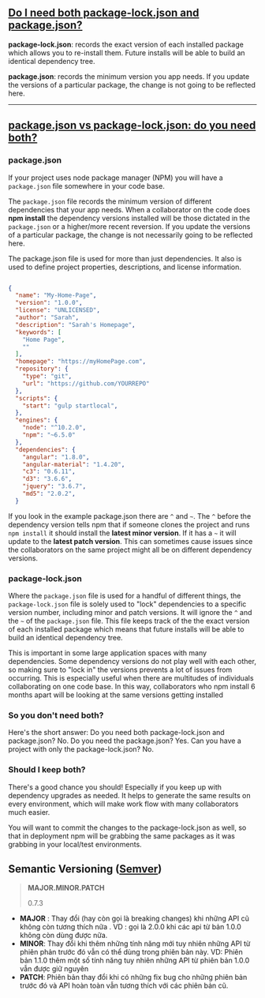 ## [Do I need both package-lock.json and package.json?](https://stackoverflow.com/questions/45052520/do-i-need-both-package-lock-json-and-package-json)

**package-lock.json**: records the exact version of each installed package which allows you to re-install them. Future installs will be able to build an identical dependency tree.

**package.json**: records the minimum version you app needs. If you update the versions of a particular package, the change is not going to be reflected here.

----
## [package.json vs package-lock.json: do you need both?](https://dev.to/salothom/package-json-vs-package-lock-json-do-you-need-both-1mjf)

### package.json

If your project uses node package manager (NPM) you will have a `package.json` file somewhere in your code base.

The `package.json` file records the minimum version of different dependencies that your app needs. When a collaborator on the code does **npm install** the dependency versions installed will be those dictated in the `package.json` or a higher/more recent reversion. If you update the versions of a particular package, the change is not necessarily going to be reflected here.

The package.json file is used for more than just dependencies. It also is used to define project properties, descriptions, and license information.

```json

{
  "name": "My-Home-Page",
  "version": "1.0.0",
  "license": "UNLICENSED",
  "author": "Sarah",
  "description": "Sarah's Homepage",
  "keywords": [
    "Home Page",
    ""
  ],
  "homepage": "https://myHomePage.com",
  "repository": {
    "type": "git",
    "url": "https://github.com/YOURREPO"
  },
  "scripts": {
    "start": "gulp startlocal",
  },
  "engines": {
    "node": "^10.2.0",
    "npm": "~6.5.0"
  },
  "dependencies": {
    "angular": "1.8.0",
    "angular-material": "1.4.20",
    "c3": "0.6.11",
    "d3": "3.6.6",
    "jquery": "3.6.7",
    "md5": "2.0.2",
  }
```

If you look in the example package.json there are `^` and `~`. The `^` before the dependency version tells npm that if someone clones the project and runs `npm install` it should install the **latest minor version**. If it has a `~` it will update to the **latest patch version**. This can sometimes cause issues since the collaborators on the same project might all be on different dependency versions.

### package-lock.json

Where the `package.json` file is used for a handful of different things, the `package-lock.json` file is solely used to "lock" dependencies to a specific version number, including minor and patch versions. It will ignore the `^` and the `~` of the `package.json` file. This file keeps track of the the exact version of each installed package which means that future installs will be able to build an identical dependency tree.

This is important in some large application spaces with many dependencies. Some dependency versions do not play well with each other, so making sure to "lock in" the versions prevents a lot of issues from occurring. This is especially useful when there are multitudes of individuals collaborating on one code base. In this way, collaborators who npm install 6 months apart will be looking at the same versions getting installed

### So you don't need both?

Here's the short answer:
Do you need both package-lock.json and package.json? No.
Do you need the package.json? Yes.
Can you have a project with only the package-lock.json? No.

### Should I keep both?

There's a good chance you should! Especially if you keep up with dependency upgrades as needed. It helps to generate the same results on every environment, which will make work flow with many collaborators much easier.

You will want to commit the changes to the package-lock.json as well, so that in deployment npm will be grabbing the same packages as it was grabbing in your local/test environments.

## Semantic Versioning ([Semver](https://semver.org/))

> **MAJOR.MINOR.PATCH**
> 
> 0.7.3

- **MAJOR** : Thay đổi (hay còn gọi là breaking changes) khi những API cũ không còn tương thích nữa . VD : gọi là 2.0.0 khi các api từ bản 1.0.0 không còn dùng được nữa.
- **MINOR**: Thay đổi khi thêm những tính năng mới tuy nhiên những API từ phiên phản trước đó vẫn có thể dùng trong phiên bản này. VD: Phiên bản 1.1.0 thêm một số tính năng tuy nhiên những API từ phiên bản 1.0.0 vẫn được giữ nguyên
- **PATCH**: Phiên bản thay đổi khi có những fix bug cho những phiên bản trước đó và API hoàn toàn vẫn tương thích với các phiên bản cũ.
